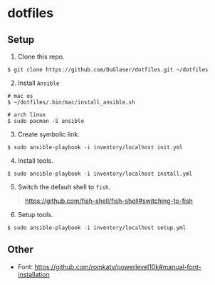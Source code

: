 # dotfiles

## Setup

1. Clone this repo.
```
$ git clone https://github.com/DuGlaser/dotfiles.git ~/dotfiles
```

2. Install `Ansible`
```
# mac os
$ ~/dotfiles/.bin/mac/install_ansible.sh

# arch linux
$ sudo pacman -S ansible
```

3. Create symbolic link.
```
$ sudo ansible-playbook -i inventory/localhost init.yml
```

4. Install tools.
```
$ sudo ansible-playbook -i inventory/localhost install.yml
```

5. Switch the default shell to `fish`.
> https://github.com/fish-shell/fish-shell#switching-to-fish

6. Setup tools.
```
$ sudo ansible-playbook -i inventory/localhost setup.yml
```

## Other

- Font: https://github.com/romkatv/powerlevel10k#manual-font-installation
